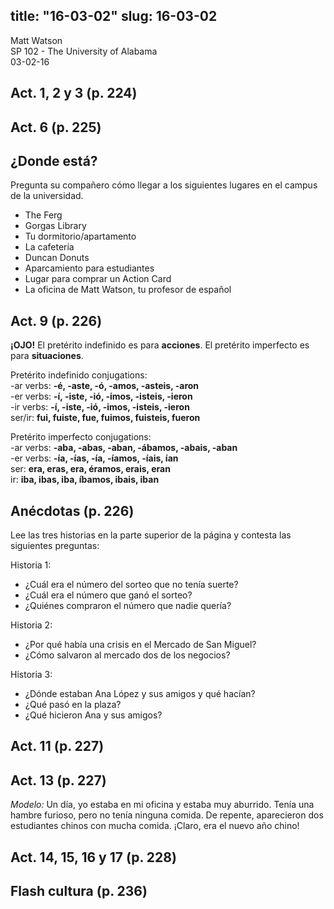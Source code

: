 title: "16-03-02"
slug: 16-03-02
---
Matt Watson  
SP 102 - The University of Alabama  
03-02-16 

## Act. 1, 2 y 3 (p. 224)

## Act. 6 (p. 225)

## ¿Donde está?

Pregunta su compañero cómo llegar a los siguientes lugares en el campus de la universidad.

- The Ferg
- Gorgas Library
- Tu dormitorio/apartamento
- La cafetería
- Duncan Donuts
- Aparcamiento para estudiantes
- Lugar para comprar un Action Card
- La oficina de Matt Watson, tu profesor de español

## Act. 9 (p. 226)

**¡OJO!** El pretérito indefinido es para **acciones**. El pretérito imperfecto es para **situaciones**.

Pretérito indefinido conjugations:  
-ar verbs: **-é, -aste, -ó, -amos, -asteis, -aron**  
-er verbs: **-í, -iste, -ió, -imos, -isteis, -ieron**  
-ir verbs: **-í, -iste, -ió, -imos, -isteis, -ieron**  
ser/ir: **fui, fuiste, fue, fuimos, fuisteis, fueron**

Pretérito imperfecto conjugations:  
-ar verbs: **-aba, -abas, -aban, -ábamos, -abais, -aban**  
-er verbs: **-ía, -ías, -ía, -íamos, -íais, ían**  
ser: **era, eras, era, éramos, erais, eran**  
ir: **iba, ibas, iba, íbamos, ibais, iban**

## Anécdotas (p. 226)

Lee las tres historias en la parte superior de la página y contesta las siguientes preguntas:

Historia 1:

- ¿Cuál era el número del sorteo que no tenía suerte?
- ¿Cuál era el número que ganó el sorteo?
- ¿Quiénes compraron el número que nadie quería?

Historia 2:

- ¿Por qué había una crisis en el Mercado de San Miguel?
- ¿Cómo salvaron al mercado dos de los negocios?

Historia 3:

- ¿Dónde estaban Ana López y sus amigos y qué hacían?
- ¿Qué pasó en la plaza?
- ¿Qué hicieron Ana y sus amigos?

## Act. 11 (p. 227)

## Act. 13 (p. 227)

*Modelo:* Un día, yo estaba en mi oficina y estaba muy aburrido. Tenía una hambre furioso, pero no tenía ninguna comida. De repente, aparecieron dos estudiantes chinos con mucha comida. ¡Claro, era el nuevo año chino!

## Act. 14, 15, 16 y 17 (p. 228)

## Flash cultura (p. 236)